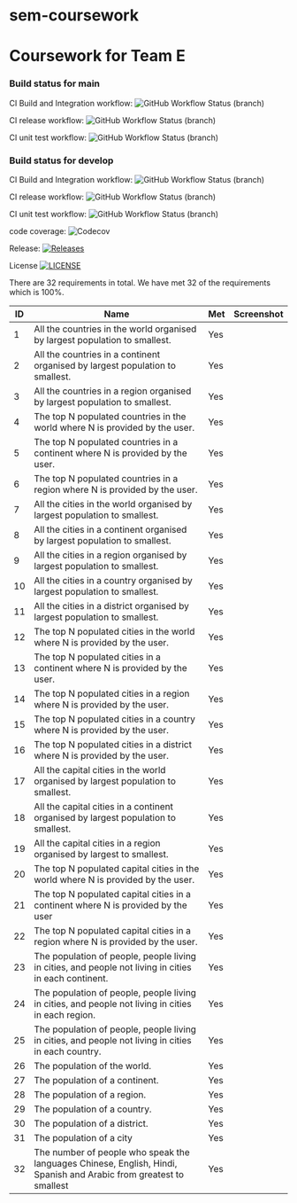 # sem-coursework
# Coursework for Team E

### **Build status for main**

CI Build and Integration workflow:
![GitHub Workflow Status (branch)](https://img.shields.io/github/actions/workflow/status/joerob25/sem-coursework-be/CI-Build-And-Integration-Test.yml?branch=main&style=flat-square)<branch>

CI release workflow:
![GitHub Workflow Status (branch)](https://img.shields.io/github/actions/workflow/status/joerob25/sem-coursework-be/CI-Release.yml?branch=main&style=flat-square)<branch>

CI unit test workflow:
![GitHub Workflow Status (branch)](https://img.shields.io/github/actions/workflow/status/joerob25/sem-coursework-be/CI-Unit-Test.yml?branch=main&style=flat-square)<branch>

### **Build status for develop**

CI Build and Integration workflow:
![GitHub Workflow Status (branch)](https://img.shields.io/github/actions/workflow/status/joerob25/sem-coursework-be/CI-Build-And-Integration-Test.yml?branch=develop&style=flat-square)<branch>

CI release workflow:
![GitHub Workflow Status (branch)](https://img.shields.io/github/actions/workflow/status/joerob25/sem-coursework-be/CI-Release.yml?branch=develop&style=flat-square)<branch>

CI unit test workflow:
![GitHub Workflow Status (branch)](https://img.shields.io/github/actions/workflow/status/joerob25/sem-coursework-be/CI-Unit-Test.yml?branch=develop&style=flat-square)<branch>

code coverage: ![Codecov](https://img.shields.io/codecov/c/github/joerob25/main)

Release: [![Releases](https://img.shields.io/github/release/joerob25/sem-coursework-be/all.svg?style=flat-square)](https://github.com/joerob25/sem-coursework-be/releases)

License [![LICENSE](https://img.shields.io/github/license/joerob25/sem-coursework-be.svg?style=flat-square)](https://github.com/joerob25/sem-coursework-be/blob/master/LICENSE)

There are 32 requirements in total. We have met 32 of the requirements which is 100%.

| ID  | Name                                                                                                               | Met | Screenshot |
|-----|--------------------------------------------------------------------------------------------------------------------|-----|------------|
| 1   | All the countries in the world organised by largest population to smallest.                                        | Yes |            |
| 2   | All the countries in a continent organised by largest population to smallest.                                      | Yes |            |
| 3   | All the countries in a region organised by largest population to smallest.                                         | Yes |            |
| 4   | The top N populated countries in the world where N is provided by the user.                                        | Yes |            |
| 5   | The top N populated countries in a continent where N is provided by the user.                                      | Yes |            |
| 6   | The top N populated countries in a region where N is provided by the user.                                         | Yes |            |
| 7   | All the cities in the world organised by largest population to smallest.                                           | Yes |            |
| 8   | All the cities in a continent organised by largest population to smallest.                                         | Yes |            |
| 9   | All the cities in a region organised by largest population to smallest.                                            | Yes |            |
| 10  | All the cities in a country organised by largest population to smallest.                                           | Yes |            |
| 11  | All the cities in a district organised by largest population to smallest.                                          | Yes |            |
| 12  | The top N populated cities in the world where N is provided by the user.                                           | Yes |            |
| 13  | The top N populated cities in a continent where N is provided by the user.                                         | Yes |            |
| 14  | The top N populated cities in a region where N is provided by the user.                                            | Yes |            |
| 15  | The top N populated cities in a country where N is provided by the user.                                           | Yes |            |
| 16  | The top N populated cities in a district where N is provided by the user.                                          | Yes |            |
| 17  | All the capital cities in the world organised by largest population to smallest.                                   | Yes |            |
| 18  | All the capital cities in a continent organised by largest population to smallest.                                 | Yes |            |
| 19  | All the capital cities in a region organised by largest to smallest.                                               | Yes |            |
| 20  | The top N populated capital cities in the world where N is provided by the user.                                   | Yes |            |
| 21  | The top N populated capital cities in a continent where N is provided by the user                                  | Yes |            |
| 22  | The top N populated capital cities in a region where N is provided by the user.                                    | Yes |            |
| 23  | The population of people, people living in cities, and people not living in cities in each continent.              | Yes |            |
| 24  | The population of people, people living in cities, and people not living in cities in each region.                 | Yes |            |
| 25  | The population of people, people living in cities, and people not living in cities in each country.                | Yes |            |
| 26  | The population of the world.                                                                                       | Yes |            |
| 27  | The population of a continent.                                                                                     | Yes |            |
| 28  | The population of a region.                                                                                        | Yes |            |
| 29  | The population of a country.                                                                                       | Yes |            |
| 30  | The population of a district.                                                                                      | Yes |            |
| 31  | The population of a city                                                                                           | Yes |            |
| 32  | The number of people who speak the languages Chinese, English, Hindi, Spanish and Arabic from greatest to smallest | Yes |            |
